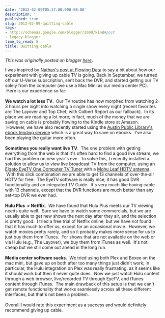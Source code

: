 ```yaml
---
date: '2012-02-09T05:37:00.000-08:00'
description: ''
published: true
slug: 2012-02-09-quitting-cable
tags:
- http://schemas.google.com/blogger/2008/kind#post
- legacy-blogger
time_to_read: 5
title: Quitting cable
---
```


*This was originally posted on blogger [here](http://www.russpoldrack.org/2012/02/quitting-cable.html)*.

I was inspired by <a href="http://flowingdata.com/2012/02/09/why-i-want-to-quit-cable/">Nathan's post at Flowing Data</a>&nbsp;to say a bit about how our experiment with giving up cable TV is going. Back in September, we turned off our U-Verse subscription, sent back the DVR, and started getting our TV solely from the computer (we use a Mac Mini as our media center PC). &nbsp;Here is our experience so far:<br /><br /><b>We watch a lot less TV</b>. &nbsp;Our TV routine has now morphed from watching 2-3 hours per night into watching a single show every night (recent favorites are The Layover and Top Chef, with Colbert Report as our fallback). &nbsp;In its place we are reading a lot more; in fact, much of the money that we are saving on cable is probably flowing to the Kindle store at Amazon. &nbsp;However, we have also recently started using the <a href="http://austinlibrary.lib.overdrive.com/D31549D5-8B4D-47C2-8D5C-F1534C1E0CCF/10/845/en/Default.htm">Austin Public Library's ebook lending service</a> which is a great way to save on ebooks. &nbsp;I've also been playing the guitar more often.<br /><br /><b>Sometimes you really want live TV</b>. &nbsp;The one problem with getting everything from the web is that it's often hard to find a good live stream; we had this problem on new year's eve. &nbsp;To solve this, I recently installed a solution to allow us to view live broadcast TV from the computer, using an<br /><a href="http://www.elgato.com/elgato/na/mainmenu/products/EyeTV-One/product1.en.html">Elgato EyeTV One Computer TV Tuner&nbsp;</a>with a <a href="http://www.gomohu.com/the-leaf-indoor-hdtv-antenna/">Mohu Leaf HDTV antenna</a>. &nbsp;With this slick combination we are able to get 13 channels of over-the-air HDTV for free. &nbsp;The EyeTV software is really nice; it has good DVR functionality and an integrated TV Guide. &nbsp;It's very much like having cable with 13 channels, except that the DVR functions are much better than any set-top DVR we ever had.<br /><br /><b>Hulu Plus &nbsp;&gt; Netflix</b>. &nbsp;We have found that Hulu Plus meets our TV viewing needs quite well. &nbsp;Sure we have to watch some commercials, but we are usually able to get new shows the next day after they air, and the selection is pretty good. &nbsp;I tried a free trial of Netflix online, but we have not found that it has much to offer us, except for an occasional movie. &nbsp;However, we watch movies pretty rarely, and so it probably makes more sense for us to just buy them from iTunes. &nbsp;For shows that are not available on the web or via Hulu (e.g., The Layover), we buy them from iTunes as well. &nbsp;It's not cheap but we still come out ahead in the long run. <br /><br /><b>Media center software sucks</b>. &nbsp;We tried using both Plex and Boxee on the mac mini, but gave up on both after too many things just didn't work; in particular, the Hulu integration on Plex was really frustrating, as it seems like it should work but then it never quite does. &nbsp;Now we just watch Hulu content through a web browser, live/recorded TV through EyeTV, and iTunes content through iTunes. &nbsp;The main drawback of this setup is that we can't get remote functionality that works seamlessly across all these different interfaces, but that's not been a problem.<br /><br />Overall I would rate this experiment as a success and would definitely recommend giving up cable.
